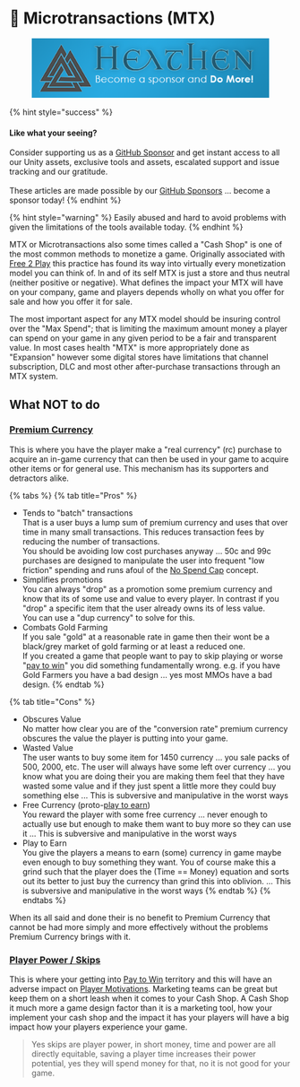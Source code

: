 # 🤔 Microtransactions (MTX)

<figure><img src="../../../../.gitbook/assets/512x128 Sponsor Banner.png" alt="Become a sponsor and Do More"><figcaption></figcaption></figure>

{% hint style="success" %}
#### Like what your seeing?

Consider supporting us as a [GitHub Sponsor](../../../../where-to-buy/become-a-sponsor.md) and get instant access to all our Unity assets, exclusive tools and assets, escalated support and issue tracking and our gratitude.\
\
These articles are made possible by our [GitHub Sponsors](https://github.com/sponsors/heathen-engineering) ... become a sponsor today!
{% endhint %}

{% hint style="warning" %}
Easily abused and hard to avoid problems with given the limitations of the tools available today.
{% endhint %}

MTX or Microtransactions also some times called a "Cash Shop" is one of the most common methods to monetize a game. Originally associated with [Free 2 Play](../models/free-to-play.md) this practice has found its way into virtually every monetization model you can think of. In and of its self MTX is just a store and thus neutral (neither positive or negative). What defines the impact your MTX will have on your company, game and players depends wholly on what you offer for sale and how you offer it for sale.

The most important aspect for any MTX model should be insuring control over the "Max Spend"; that is limiting the maximum amount money a player can spend on your game in any given period to be a fair and transparent value. In most cases health "MTX" is more appropriately done as "Expansion" however some digital stores have limitations that channel subscription, DLC and most other after-purchase transactions through an MTX system.

## What NOT to do

### [Premium Currency](premium-currency.md)

This is where you have the player make a "real currency" (rc) purchase to acquire an in-game currency that can then be used in your game to acquire other items or for general use. This mechanism has its supporters and detractors alike.&#x20;

{% tabs %}
{% tab title="Pros" %}
* Tends to "batch" transactions \
  That is a user buys a lump sum of premium currency and uses that over time in many small transactions. This reduces transaction fees by reducing the number of transactions.\
  You should be avoiding low cost purchases anyway ... 50c and 99c purchases are designed to manipulate the user into frequent "low friction" spending and runs afoul of the [No Spend Cap](no-spend-cap.md) concept.
* Simplifies promotions\
  You can always "drop" as a promotion some premium currency and know that its of some use and value to every player. In contrast if you "drop" a specific item that the user already owns its of less value. \
  You can use a "dup currency" to solve for this.
* Combats Gold Farming\
  If you sale "gold" at a reasonable rate in game then their wont be a black/grey market of gold farming or at least a reduced one.\
  If you created a game that people want to pay to skip playing or worse "[pay to win](../models/pay-to-win.md)" you did something fundamentally wrong. e.g. if you have Gold Farmers you have a bad design ... yes most MMOs have a bad design.
{% endtab %}

{% tab title="Cons" %}
* Obscures Value\
  No matter how clear you are of the "conversion rate" premium currency obscures the value the player is putting into your game.
* Wasted Value\
  The user wants to buy some item for 1450 currency ... you sale packs of 500, 2000, etc. The user will always have some left over currency ... you know what you are doing their you are making them feel that they have wasted some value and if they just spent a little more they could buy something else ... This is subversive and manipulative in the worst ways
* Free Currency (proto-[play to earn](../models/play-to-earn.md))\
  You reward the player with some free currency ... never enough to actually use but enough to make them want to buy more so they can use it ... This is subversive and manipulative in the worst ways
* Play to Earn\
  You give the players a means to earn (some) currency in game maybe even enough to buy something they want. You of course make this a grind such that the player does the (Time == Money) equation and sorts out its better to just buy the currency than grind this into oblivion. ... This is subversive and manipulative in the worst ways
{% endtab %}
{% endtabs %}

When its all said and done their is no benefit to Premium Currency that cannot be had more simply and more effectively without the problems Premium Currency brings with it.&#x20;

### [Player Power / Skips](../models/pay-to-win.md)

This is where your getting into [Pay to Win](../models/pay-to-win.md) territory and this will have an adverse impact on [Player Motivations](../../player-motivation.md). Marketing teams can be great but keep them on a short leash when it comes to your Cash Shop. A Cash Shop it much more a game design factor than it is a marketing tool, how your implement your cash shop and the impact it has your players will have a big impact how your players experience your game.

> Yes skips are player power, in short money, time and power are all directly equitable, saving a player time increases their power potential, yes they will spend money for that, no it is not good for your game.
